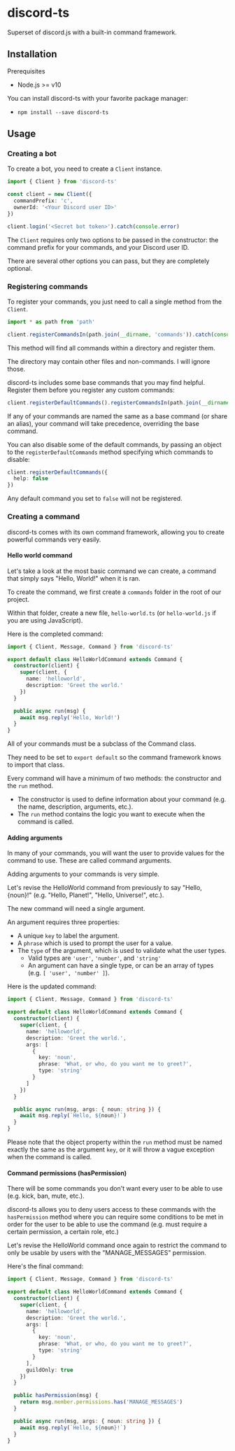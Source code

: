 # discord-ts

Superset of discord.js with a built-in command framework.

## Installation

Prerequisites

- Node.js >= v10

You can install discord-ts with your favorite package manager:

- `npm install --save discord-ts`

## Usage

### Creating a bot

To create a bot, you need to create a `Client` instance.

```ts
import { Client } from 'discord-ts'

const client = new Client({
  commandPrefix: 'c',
  ownerId: '<Your Discord user ID>'
})

client.login('<Secret bot token>').catch(console.error)
```

The `Client` requires only two options to be passed in the constructor: the command prefix for your commands, and your Discord user ID.

There are several other options you can pass, but they are completely optional.

### Registering commands

To register your commands, you just need to call a single method from the `Client`.

```ts
import * as path from 'path'

client.registerCommandsIn(path.join(__dirname, 'commands')).catch(console.error)
```

This method will find all commands within a directory and register them.

The directory may contain other files and non-commands. I will ignore those.

discord-ts includes some base commands that you may find helpful. Register them before you register any custom commands:

```ts
client.registerDefaultCommands().registerCommandsIn(path.join(__dirname, 'commands'))
```

If any of your commands are named the same as a base command (or share an alias), your command will take precedence, overriding the base command.

You can also disable some of the default commands, by passing an object to the `registerDefaultCommands` method specifying which commands to disable:

```ts
client.registerDefaultCommands({
  help: false
})
```

Any default command you set to `false` will not be registered.

### Creating a command

discord-ts comes with its own command framework, allowing you to create powerful commands very easily.

#### Hello world command

Let's take a look at the most basic command we can create, a command that simply says "Hello, World!" when it is ran.

To create the command, we first create a `commands` folder in the root of our project.

Within that folder, create a new file, `hello-world.ts` (or `hello-world.js` if you are using JavaScript).

Here is the completed command:

```ts
import { Client, Message, Command } from 'discord-ts'

export default class HelloWorldCommand extends Command {
  constructor(client) {
    super(client, {
      name: 'helloworld',
      description: 'Greet the world.'
    })
  }

  public async run(msg) {
    await msg.reply('Hello, World!')
  }
}
```

All of your commands must be a subclass of the Command class.

They need to be set to `export default` so the command framework knows to import that class.

Every command will have a minimum of two methods: the constructor and the `run` method.

- The constructor is used to define information about your command (e.g. the name, description, arguments, etc.).
- The `run` method contains the logic you want to execute when the command is called.

#### Adding arguments

In many of your commands, you will want the user to provide values for the command to use. These are called command arguments.

Adding arguments to your commands is very simple.

Let's revise the HelloWorld command from previously to say "Hello, {noun}!" (e.g. "Hello, Planet!", "Hello, Universe!", etc.).

The new command will need a single argument.

An argument requires three properties:

- A unique `key` to label the argument.
- A `phrase` which is used to prompt the user for a value.
- The `type` of the argument, which is used to validate what the user types.
  - Valid types are `'user'`, `'number'`, and `'string'`
  - An argument can have a single type, or can be an array of types (e.g. `[ 'user', 'number' ]`).

Here is the updated command:

```ts
import { Client, Message, Command } from 'discord-ts'

export default class HelloWorldCommand extends Command {
  constructor(client) {
    super(client, {
      name: 'helloworld',
      description: 'Greet the world.',
      args: [
        {
          key: 'noun',
          phrase: 'What, or who, do you want me to greet?',
          type: 'string'
        }
      ]
    })
  }

  public async run(msg, args: { noun: string }) {
    await msg.reply(`Hello, ${noun}!`)
  }
}
```

Please note that the object property within the `run` method must be named exactly the same as the argument `key`, or it will throw a vague exception when the command is called.

#### Command permissions (hasPermission)

There will be some commands you don't want every user to be able to use (e.g. kick, ban, mute, etc.).

discord-ts allows you to deny users access to these commands with the `hasPermission` method where you can require some conditions to be met in order for the user to be able to use the command (e.g. must require a certain permission, a certain role, etc.)

Let's revise the HelloWorld command once again to restrict the command to only be usable by users with the "MANAGE_MESSAGES" permission.

Here's the final command:

```ts
import { Client, Message, Command } from 'discord-ts'

export default class HelloWorldCommand extends Command {
  constructor(client) {
    super(client, {
      name: 'helloworld',
      description: 'Greet the world.',
      args: [
        {
          key: 'noun',
          phrase: 'What, or who, do you want me to greet?',
          type: 'string'
        }
      ],
      guildOnly: true
    })
  }

  public hasPermission(msg) {
    return msg.member.permissions.has('MANAGE_MESSAGES')
  }

  public async run(msg, args: { noun: string }) {
    await msg.reply(`Hello, ${noun}!`)
  }
}
```
